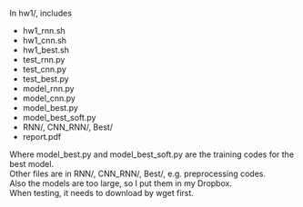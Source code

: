 In hw1/, includes 
*	hw1\_rnn.sh
*	hw1\_cnn.sh
*	hw1\_best.sh
*	test\_rnn.py
*	test\_cnn.py
*	test\_best.py
*	model\_rnn.py
*	model\_cnn.py
*	model\_best.py
*	model\_best\_soft.py
*	RNN/, CNN\_RNN/, Best/
*	report.pdf

Where model\_best.py and model\_best\_soft.py are the training codes for the best model. <br />
Other files are in RNN/, CNN\_RNN/, Best/, e.g. preprocessing codes. <br />
Also the models are too large, so I put them in my Dropbox. <br />
When testing, it needs to download by wget first. <br />
